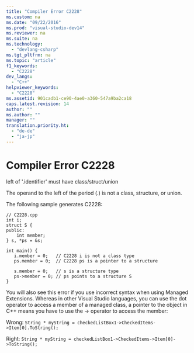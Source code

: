 ```yaml
---
title: "Compiler Error C2228"
ms.custom: na
ms.date: "09/22/2016"
ms.prod: "visual-studio-dev14"
ms.reviewer: na
ms.suite: na
ms.technology: 
  - "devlang-csharp"
ms.tgt_pltfrm: na
ms.topic: "article"
f1_keywords: 
  - "C2228"
dev_langs: 
  - "C++"
helpviewer_keywords: 
  - "C2228"
ms.assetid: 901cadb1-ce90-4ae0-a360-547a9ba2ca18
caps.latest.revision: 14
author: ""
ms.author: ""
manager: ""
translation.priority.ht: 
  - "de-de"
  - "ja-jp"
---
```

# Compiler Error C2228
left of '.identifier' must have class/struct/union  
  
 The operand to the left of the period (.) is not a class, structure, or union.  
  
 The following sample generates C2228:  
  
```  
// C2228.cpp  
int i;  
struct S {  
public:  
    int member;  
} s, *ps = &s;  
  
int main() {  
   i.member = 0;   // C2228 i is not a class type  
   ps.member = 0;  // C2228 ps is a pointer to a structure  
  
   s.member = 0;   // s is a structure type  
   ps->member = 0; // ps points to a structure S  
}  
```  
  
 You will also see this error if you use incorrect syntax when using Managed Extensions. Whereas in other Visual Studio languages, you can use the dot operator to access a member of a managed class, a pointer to the object in C++ means you have to use the -> operator to access the member:  
  
 Wrong: `String * myString = checkedListBox1->CheckedItems->Item[0].ToString();`  
  
 Right: `String * myString = checkedListBox1->CheckedItems->Item[0]->ToString();`